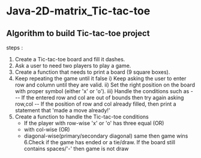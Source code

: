 # Java-2D-matrix_Tic-tac-toe

Algorithm to build Tic-tac-toe project 
-------------------------------------
steps :
1. Create a Tic-tac-toe board and fill it dashes.
2. Ask a user to need two players to play a game.
3. Create a function that needs to print a board (9 square boxes).
4. Keep repeating the game until it false 
   	i) Keep asking the user to enter row and column until they are valid.
       ii) Set the right position on the board with proper symbol (either 'x' or 'o').
      iii) Handle the conditions such as -
		-- If the entered row and col are out of bounds then try again asking row,col
		-- If the position of row and col already filled, then print a statement that 'made a move already!'
5. Create a function to handle the Tic-tac-toe conditions
	- If the player with row-wise 'x' or 'o' has three equal (OR) 
	- with col-wise (OR)
	-  diagonal-wise(primary/secondary diagonal) same then game wins 
6.Check if the game has ended or a tie/draw. If the board still contains spaces/'-' then game is not draw
